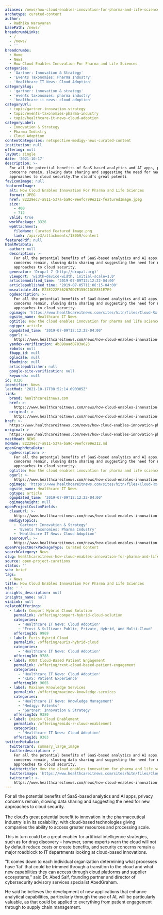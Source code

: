 ```yaml
---
aliases: /news/how-cloud-enables-innovation-for-pharma-and-life-sciences
archetype: curated-content
author:
  - Radhika Narayanan
basePath: /news/
breadcrumbLinks:
  - /
  - /news/
  - ''
breadcrumbs:
  - Home
  - News
  - How Cloud Enables Innovation For Pharma and Life Sciences
categories:
  - 'Gartner: Innovation & Strategy'
  - 'Events Taxonomies: Pharma Industry'
  - 'Healthcare IT News: Cloud Adoption'
categorySlug:
  - 'gartner: innovation & strategy'
  - 'events taxonomies: pharma industry'
  - 'healthcare it news: cloud adoption'
categoryUrl:
  - topic/gartner-innovation-strategy
  - topic/events-taxonomies-pharma-industry
  - topic/healthcare-it-news-cloud-adoption
categoryLabel:
  - Innovation & Strategy
  - Pharma Industry
  - Cloud Adoption
contentCategories: netspective-medigy-news-curated-content
institution: null
offering: null
layOut: single
date: '2021-10-17'
description: >-
  For all the potential benefits of SaaS-based analytics and AI apps, privacy
  concerns remain, slowing data sharing and suggesting the need for new
  approaches to cloud security.The cloud’s great potenti
favIconImage: null
featuredImage:
  alt: How Cloud Enables Innovation For Pharma and Life Sciences
  format: JPEG
  href: 82229ec7-a811-537a-ba9c-9eefc799e212-featuredImage.jpeg
  size:
    - 400
    - 712
  valid: true
  workPackage: 8326
  wpAttachment:
    fileName: Curated_Featured_Image.png
    link: /api/v3/attachments/18059/content
featuredPdf: null
htmlMetaData:
  author: null
  description: >-
    For all the potential benefits of SaaS-based analytics and AI apps, privacy
    concerns remain, slowing data sharing and suggesting the need for new
    approaches to cloud security.
  generator: 'Drupal 7 (http://drupal.org)'
  viewport: 'width=device-width, initial-scale=1.0'
  articlemodified_time: '2019-07-09T12:12:22-04:00'
  articlepublished_time: '2019-07-05T11:06:15-04:00'
  msvalidate.01: E23E222F362070D7E155C1DCE851E7E9
  ogdescription: >-
    For all the potential benefits of SaaS-based analytics and AI apps, privacy
    concerns remain, slowing data sharing and suggesting the need for new
    approaches to cloud security.
  ogimage: 'https://www.healthcareitnews.com/sites/hitn/files/Cloud-Rx-HITN_0.png'
  ogsite_name: Healthcare IT News
  ogtitle: How the cloud enables innovation for pharma and life sciences
  ogtype: article
  ogupdated_time: '2019-07-09T12:12:22-04:00'
  ogurl: >-
    https://www.healthcareitnews.com/news/how-cloud-enables-innovation-pharma-and-life-sciences
  yandex-verification: 4b898aad0783a623
  robots: null
  fbapp_id: null
  oglocale: null
  fbadmins: null
  articlepublisher: null
  google-site-verification: null
  keywords: null
id: 8326
identifier: News
lastMod: '2021-10-17T08:52:14.090305Z'
link:
  brand: healthcareitnews.com
  href: >-
    https://www.healthcareitnews.com/news/how-cloud-enables-innovation-pharma-and-life-sciences
  original: >-
    https://www.healthcareitnews.com/news/how-cloud-enables-innovation-pharma-and-life-sciences
href: >-
  https://www.healthcareitnews.com/news/how-cloud-enables-innovation-pharma-and-life-sciences
original: >-
  https://www.healthcareitnews.com/news/how-cloud-enables-innovation-pharma-and-life-sciences
mastHead: NEWS
mdName: 82229ec7-a811-537a-ba9c-9eefc799e212.md
openGraphMetaData:
  ogdescription: >-
    For all the potential benefits of SaaS-based analytics and AI apps, privacy
    concerns remain, slowing data sharing and suggesting the need for new
    approaches to cloud security.
  ogtitle: How the cloud enables innovation for pharma and life sciences
  ogurl: >-
    https://www.healthcareitnews.com/news/how-cloud-enables-innovation-pharma-and-life-sciences
  ogimage: 'https://www.healthcareitnews.com/sites/hitn/files/Cloud-Rx-HITN_0.png'
  ogsite_name: Healthcare IT News
  ogtype: article
  ogupdated_time: '2019-07-09T12:12:22-04:00'
  ogimageheight: null
openProjectCustomFields:
  cleanUrl: >-
    https://www.healthcareitnews.com/news/how-cloud-enables-innovation-pharma-and-life-sciences
  medigyTopics:
    - 'Gartner: Innovation & Strategy'
    - 'Events Taxonomies: Pharma Industry'
    - 'Healthcare IT News: Cloud Adoption'
  sourceUrl: >-
    https://www.healthcareitnews.com/news/how-cloud-enables-innovation-pharma-and-life-sciences
openProjectWorkPackageType: Curated Content
searchCategory: News
slug: healthcareitnews-how-cloud-enables-innovation-for-pharma-and-life-sciences
source: open-project-curations
status: ''
sub: brief
tags:
  - News
title: How Cloud Enables Innovation For Pharma and Life Sciences
via: ' '
insights_description: null
insights_name: null
viaLink: null
relatedOfferings:
  - label: Comport Hybrid Cloud Solution
    permalink: /offering/comport-hybrid-cloud-solution
    categories:
      - 'Healthcare IT News: Cloud Adoption'
      - 'Frost & Sullivan: Public, Private, Hybrid, And Multi-Cloud'
    offeringId: 9969
  - label: Euris Hybrid Cloud
    permalink: /offering/euris-hybrid-cloud
    categories:
      - 'Healthcare IT News: Cloud Adoption'
    offeringId: 9788
  - label: RXNT Cloud-Based Patient Engagement
    permalink: /offering/rxnt-cloud-based-patient-engagement
    categories:
      - 'Healthcare IT News: Cloud Adoption'
      - 'KLAS: Patient Experience'
    offeringId: 9665
  - label: Maxinov Knowledge Services
    permalink: /offering/maxinov-knowledge-services
    categories:
      - 'Healthcare IT News: Knowledge Management'
      - 'Medigy: Patents'
      - 'Gartner: Innovation & Strategy'
    offeringId: 9380
  - label: Emids® Cloud Enablement
    permalink: /offering/emids-r-cloud-enablement
    categories:
      - 'Healthcare IT News: Cloud Adoption'
    offeringId: 9303
twitterMetaData:
  twittercard: summary_large_image
  twitterdescription: >-
    For all the potential benefits of SaaS-based analytics and AI apps, privacy
    concerns remain, slowing data sharing and suggesting the need for new
    approaches to cloud security.
  twittertitle: How the cloud enables innovation for pharma and life sciences
  twitterimage: 'https://www.healthcareitnews.com/sites/hitn/files/Cloud-Rx-HITN_0.png'
  twitterurl: >-
    https://www.healthcareitnews.com/news/how-cloud-enables-innovation-pharma-and-life-sciences
---
```

<p>For all the potential benefits of SaaS-based analytics and AI apps, privacy concerns remain, slowing data sharing and suggesting the need for new approaches to cloud security.<br><br>The cloud’s great potential benefit to innovation in the pharmaceutical industry is in its scalability, with cloud-based technologies giving companies the ability to access greater resources and processing scale.</p><p>This in turn could be a great enabler for artificial intelligence strategies, such as for drug discovery – however, some experts warn the cloud will not by default reduce costs or create benefits, and security concerns remain a major roadblock to IT departments looking at cloud-based innovations.</p><p>"It comes down to each individual organization determining what processes have ‘fat’ that could be trimmed through a transition to the cloud and what new capabilities they can access through cloud platforms and supplier ecosystems," said Dr. Abed Saif, founding partner and director of cybersecurity advisory services specialist AbedGraham.</p><p>He said he believes the development of new applications that enhance analytical capabilities, particularly through the use of AI, will be particularly valuable, as that could be applied to everything from patient engagement through to supply chain management.</p>
